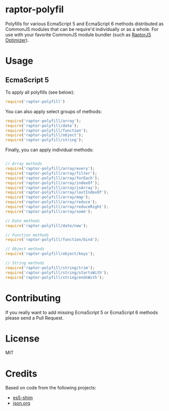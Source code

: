 raptor-polyfil
===========
Polyfills for various EcmaScript 5 and EcmaScript 6 methods distributed as CommonJS modules that can be require'd individually or as a whole. For use with your favorite CommonJS module bundler (such as [RaptorJS Optimizer](https://github.com/raptorjs/optimizer)).

# Usage

## EcmaScript 5

To apply all polyfills (see below):

```javascript
require('raptor-polyfill')
```

You can also apply select groups of methods:

```javascript
require('raptor-polyfill/array');
require('raptor-polyfill/date');
require('raptor-polyfill/function');
require('raptor-polyfill/object');
require('raptor-polyfill/string');
```

Finally, you can apply individual methods:

```javascript

// Array methods
require('raptor-polyfill/array/every');
require('raptor-polyfill/array/filter');
require('raptor-polyfill/array/forEach');
require('raptor-polyfill/array/indexOf');
require('raptor-polyfill/array/isArray');
require('raptor-polyfill/array/lastIndexOf');
require('raptor-polyfill/array/map');
require('raptor-polyfill/array/reduce');
require('raptor-polyfill/array/reduceRight');
require('raptor-polyfill/array/some');

// Date methods
require('raptor-polyfill/date/now');

// Function methods
require('raptor-polyfill/function/bind');

// Object methods
require('raptor-polyfill/object/keys');

// String methods
require('raptor-polyfill/string/trim');
require('raptor-polyfill/string/startsWith');
require('raptor-polyfill/string/endsWith');
```
# Contributing

If you really want to add missing EcmaScript 5 or EcmaScript 6 methods please send a Pull Request.

# License

MIT

# Credits

Based on code from the following projects:

* [es5-shim](https://github.com/es-shims/es5-shim)
* [json.org](http://www.json.org/)
